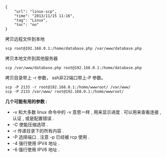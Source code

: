 ```
{
    "url": "linux-scp",
    "time": "2013/11/15 11:16",
    "tag": "Linux",
    "toc": "no"
}
```

拷贝远程文件到本地
```
scp root@192.168.0.1:/home/database.php /var/www/database.php
```
拷贝本地文件到其他服务器
```
scp /var/www/database.php root@192.168.0.1:/home/database.php
```
拷贝目录带上 -r 参数， ssh非22端口带上-P 参数。
```
scp -P 2133 -r root@192.168.0.1:/home/wwwroot/ /var/www/
scp -P 2133 /var/www/ root@192.168.0.1:/home/wwwroot/
```
**几个可能有用的参数 :**

- -v 和大多数 linux 命令中的 -v 意思一样 , 用来显示进度 . 可以用来查看连接 , 认证 , 或是配置错误 .
- -C 使能压缩选项 .
- -r 传递目录下的所有内容 .
- -P 选择端口 . 注意 -p 已经被 rcp 使用 .
- -4 强行使用 IPV4 地址 .
- -6 强行使用 IPV6 地址 .